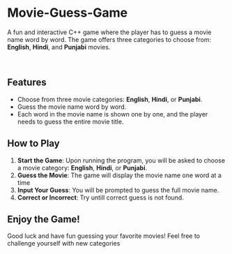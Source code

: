 # Movie-Guess-Game
<p>A fun and interactive C++ game where the player has to guess a movie name word by word. The game offers three categories to choose from: <b>English</b>, <b>Hindi</b>, and <b>Punjabi</b> movies.</p>
<br>
<h2>Features</h2>
        <ul>
            <li>Choose from three movie categories: <strong>English</strong>, <strong>Hindi</strong>, or <strong>Punjabi</strong>.</li>
            <li>Guess the movie name word by word.</li>
            <li>Each word in the movie name is shown one by one, and the player needs to guess the entire movie title.</li>
        </ul>
        <h2>How to Play</h2>
        <ol>
            <li><strong>Start the Game</strong>: Upon running the program, you will be asked to choose a movie category: <strong>English</strong>, <strong>Hindi</strong>, or <strong>Punjabi</strong>.</li>
            <li><strong>Guess the Movie</strong>: The game will display the movie name one word at a time</li>
            <li><strong>Input Your Guess</strong>: You will be prompted to guess the full movie name.</li>
            <li><strong>Correct or Incorrect</strong>: Try untill correct guess is not found.</li>
        </ol>
        <h2>Enjoy the Game!</h2>
        <p>Good luck and have fun guessing your favorite movies! Feel free to challenge yourself with new categories</p>
